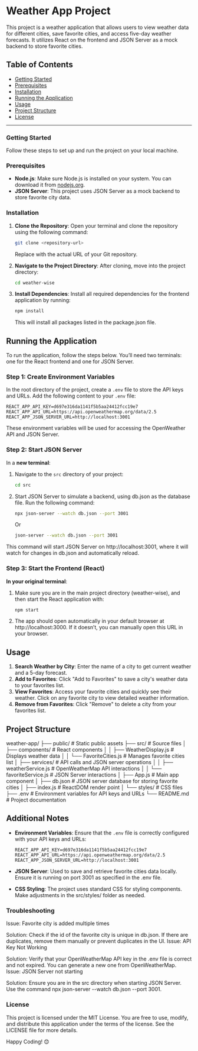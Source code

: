 # Weather App Project

This project is a weather application that allows users to view weather data for different cities, save favorite cities, and access five-day weather forecasts. It utilizes React on the frontend and JSON Server as a mock backend to store favorite cities.

## Table of Contents

- [Getting Started](#getting-started)
- [Prerequisites](#prerequisites)
- [Installation](#installation)
- [Running the Application](#running-the-application)
- [Usage](#usage)
- [Project Structure](#project-structure)
- [License](#license)

---

### Getting Started

Follow these steps to set up and run the project on your local machine.

### Prerequisites

- **Node.js**: Make sure Node.js is installed on your system. You can download it from [nodejs.org](https://nodejs.org/).
- **JSON Server**: This project uses JSON Server as a mock backend to store favorite city data.

### Installation

1. **Clone the Repository**:
   Open your terminal and clone the repository using the following command:

   ```bash
   git clone <repository-url>
   ```

   Replace <repository-url> with the actual URL of your Git repository.

2. **Navigate to the Project Directory**:
   After cloning, move into the project directory:

   ```bash
   cd weather-wise
   ```

3. **Install Dependencies**:
   Install all required dependencies for the frontend application by running:

   ```bash
   npm install
   ```

   This will install all packages listed in the package.json file.

## Running the Application

To run the application, follow the steps below. You’ll need two terminals: one for the React frontend and one for JSON Server.

### Step 1: Create Environment Variables

In the root directory of the project, create a `.env` file to store the API keys and URLs. Add the following content to your `.env` file:

```plaintext
REACT_APP_API_KEY=d697e316da1141f5b5aa24412fcc19e7
REACT_APP_API_URL=https://api.openweathermap.org/data/2.5
REACT_APP_JSON_SERVER_URL=http://localhost:3001
```

These environment variables will be used for accessing the OpenWeather API and JSON Server.

### Step 2: Start JSON Server

In a **new terminal**:

1.  Navigate to the `src` directory of your project:

    ```bash
    cd src
    ```

2.  Start JSON Server to simulate a backend, using db.json as the database file. Run the following command:

    ```bash
    npx json-server --watch db.json --port 3001
    ```

    Or

    ```bash
    json-server --watch db.json --port 3001
    ```

This command will start JSON Server on http://localhost:3001, where it will watch for changes in db.json and automatically reload.

### Step 3: Start the Frontend (React)

**In your original terminal**:

1. Make sure you are in the main project directory (weather-wise), and then start the React application with:

   ```bash
   npm start
   ```

2. The app should open automatically in your default browser at http://localhost:3000. If it doesn’t, you can manually open this URL in your browser.

## Usage

1. **Search Weather by City**: Enter the name of a city to get current weather and a 5-day forecast.
2. **Add to Favorites**: Click "Add to Favorites" to save a city's weather data to your favorites list.
3. **View Favorites**: Access your favorite cities and quickly see their weather. Click on any favorite city to view detailed weather information.
4. **Remove from Favorites**: Click "Remove" to delete a city from your favorites list.

## Project Structure

weather-app/ ├── public/ # Static public assets ├── src/ # Source files │ ├── components/ # React components │ │ ├── WeatherDisplay.js # Displays weather data │ │ └── FavoriteCities.js # Manages favorite cities list │ ├── services/ # API calls and JSON server operations │ │ ├── weatherService.js # OpenWeatherMap API interactions │ │ └── favoriteService.js # JSON Server interactions │ ├── App.js # Main app component │ ├── db.json # JSON server database for storing favorite cities │ ├── index.js # ReactDOM render point │ └── styles/ # CSS files ├── .env # Environment variables for API keys and URLs └── README.md # Project documentation

## Additional Notes

- **Environment Variables**: Ensure that the `.env` file is correctly configured with your API keys and URLs:

  ```plaintext
  REACT_APP_API_KEY=d697e316da1141f5b5aa24412fcc19e7
  REACT_APP_API_URL=https://api.openweathermap.org/data/2.5
  REACT_APP_JSON_SERVER_URL=http://localhost:3001
  ```

- **JSON Server**: Used to save and retrieve favorite cities data locally. Ensure it is running on port 3001 as specified in the .env file.

- **CSS Styling**: The project uses standard CSS for styling components. Make adjustments in the src/styles/ folder as needed.

### Troubleshooting

Issue: Favorite city is added multiple times

Solution: Check if the id of the favorite city is unique in db.json. If there are duplicates, remove them manually or prevent duplicates in the UI.
Issue: API Key Not Working

Solution: Verify that your OpenWeatherMap API key in the .env file is correct and not expired. You can generate a new one from OpenWeatherMap.
Issue: JSON Server not starting

Solution: Ensure you are in the src directory when starting JSON Server. Use the command npx json-server --watch db.json --port 3001.

### License

This project is licensed under the MIT License. You are free to use, modify, and distribute this application under the terms of the license. See the LICENSE file for more details.

Happy Coding! 😊
